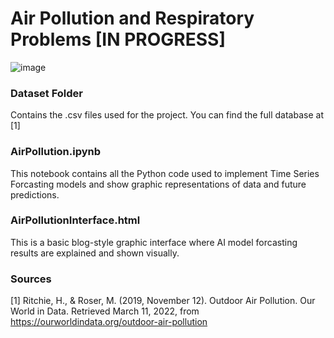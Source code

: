 
# Air Pollution and Respiratory Problems [IN PROGRESS]

![image](https://user-images.githubusercontent.com/57778780/157915689-44900f80-f4ce-442a-9261-b9cd67654c43.png)

### Dataset Folder
Contains the .csv files used for the project. You can find the full database at [1]

### AirPollution.ipynb 
This notebook contains all the Python code used to implement Time Series Forcasting models and show graphic representations of data and future predictions.

### AirPollutionInterface.html
This is a basic blog-style graphic interface where AI model forcasting results are explained and shown visually.

### Sources
[1] Ritchie, H., &amp; Roser, M. (2019, November 12). Outdoor Air Pollution. Our World in Data. Retrieved March 11, 2022, from https://ourworldindata.org/outdoor-air-pollution 
